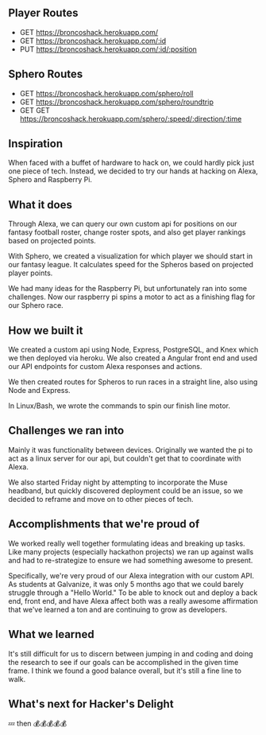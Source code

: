 ## Player Routes

- GET https://broncoshack.herokuapp.com/
- GET https://broncoshack.herokuapp.com/:id
- PUT https://broncoshack.herokuapp.com/:id/:position

## Sphero Routes

- GET https://broncoshack.herokuapp.com/sphero/roll
- GET https://broncoshack.herokuapp.com/sphero/roundtrip
- GET GET https://broncoshack.herokuapp.com/sphero/:speed/:direction/:time

## Inspiration

When faced with a buffet of hardware to hack on, we could hardly pick just one piece of tech. Instead, we decided to try our hands at hacking on Alexa, Sphero and Raspberry Pi.

## What it does

Through Alexa, we can query our own custom api for positions on our fantasy football roster, change roster spots, and also get player rankings based on projected points.

With Sphero, we created a visualization for which player we should start in our fantasy league. It calculates speed for the Spheros based on projected player points.

We had many ideas for the Raspberry Pi, but unfortunately ran into some challenges. Now our raspberry pi spins a motor to act as a finishing flag for our Sphero race.

## How we built it

We created a custom api using Node, Express, PostgreSQL, and Knex which we then deployed via heroku. We also created a Angular front end and used our API endpoints for custom Alexa responses and actions.

We then created routes for Spheros to run races in a straight line, also using Node and Express.

In Linux/Bash, we wrote the commands to spin our finish line motor.

## Challenges we ran into

Mainly it was functionality between devices. Originally we wanted the pi to act as a linux server for our api, but couldn't get that to coordinate with Alexa.

We also started Friday night by attempting to incorporate the Muse headband, but quickly discovered deployment could be an issue, so we decided to reframe and move on to other pieces of tech.

## Accomplishments that we're proud of

We worked really well together formulating ideas and breaking up tasks. Like many projects (especially hackathon projects) we ran up against walls and had to re-strategize to ensure we had something awesome to present.

Specifically, we're very proud of our Alexa integration with our custom API. As students at Galvanize, it was only 5 months ago that we could barely struggle through a "Hello World." To be able to knock out and deploy a back end, front end, and have Alexa affect both was a really awesome affirmation that we've learned a ton and are continuing to grow as developers.

## What we learned

It's still difficult for us to discern between jumping in and coding and doing the research to see if our goals can be accomplished in the given time frame. I think we found a good balance overall, but it's still a fine line to walk.

## What's next for Hacker's Delight

💤   then 💰💰💰💰💰
